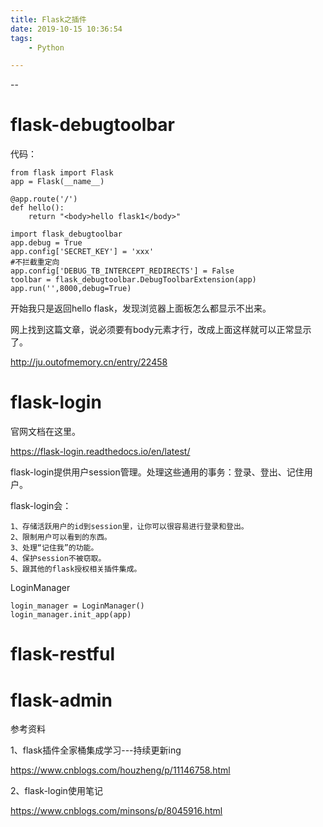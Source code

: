 ```yaml
---
title: Flask之插件
date: 2019-10-15 10:36:54
tags:
	- Python

---
```


--

# flask-debugtoolbar

代码：

```
from flask import Flask
app = Flask(__name__)

@app.route('/')
def hello():
    return "<body>hello flask1</body>"

import flask_debugtoolbar
app.debug = True
app.config['SECRET_KEY'] = 'xxx'
#不拦截重定向
app.config['DEBUG_TB_INTERCEPT_REDIRECTS'] = False
toolbar = flask_debugtoolbar.DebugToolbarExtension(app)
app.run('',8000,debug=True)
```

开始我只是返回hello flask，发现浏览器上面板怎么都显示不出来。

网上找到这篇文章，说必须要有body元素才行，改成上面这样就可以正常显示了。

http://ju.outofmemory.cn/entry/22458

# flask-login

官网文档在这里。

https://flask-login.readthedocs.io/en/latest/

flask-login提供用户session管理。处理这些通用的事务：登录、登出、记住用户。

flask-login会：

```
1、存储活跃用户的id到session里，让你可以很容易进行登录和登出。
2、限制用户可以看到的东西。
3、处理“记住我”的功能。
4、保护session不被窃取。
5、跟其他的flask授权相关插件集成。
```

LoginManager

```
login_manager = LoginManager()
login_manager.init_app(app)
```



# flask-restful

# flask-admin



参考资料

1、flask插件全家桶集成学习---持续更新ing

https://www.cnblogs.com/houzheng/p/11146758.html

2、flask-login使用笔记

https://www.cnblogs.com/minsons/p/8045916.html